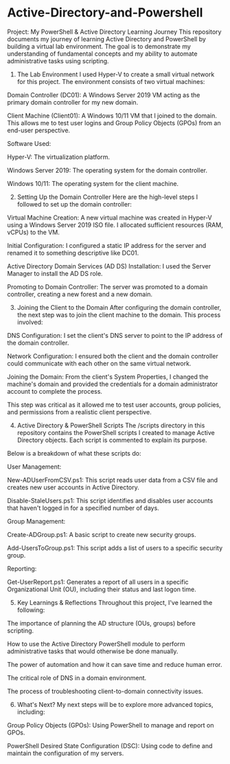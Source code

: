 # Active-Directory-and-Powershell

Project: My PowerShell & Active Directory Learning Journey
This repository documents my journey of learning Active Directory and PowerShell by building a virtual lab environment. The goal is to demonstrate my understanding of fundamental concepts and my ability to automate administrative tasks using scripting.

1. The Lab Environment
I used Hyper-V to create a small virtual network for this project. The environment consists of two virtual machines:

Domain Controller (DC01): A Windows Server 2019 VM acting as the primary domain controller for my new domain.

Client Machine (Client01): A Windows 10/11 VM that I joined to the domain. This allows me to test user logins and Group Policy Objects (GPOs) from an end-user perspective.

Software Used:

Hyper-V: The virtualization platform.

Windows Server 2019: The operating system for the domain controller.

Windows 10/11: The operating system for the client machine.

2. Setting Up the Domain Controller
Here are the high-level steps I followed to set up the domain controller:

Virtual Machine Creation: A new virtual machine was created in Hyper-V using a Windows Server 2019 ISO file. I allocated sufficient resources (RAM, vCPUs) to the VM.

Initial Configuration: I configured a static IP address for the server and renamed it to something descriptive like DC01.

Active Directory Domain Services (AD DS) Installation: I used the Server Manager to install the AD DS role.

Promoting to Domain Controller: The server was promoted to a domain controller, creating a new forest and a new domain.

3. Joining the Client to the Domain
After configuring the domain controller, the next step was to join the client machine to the domain. This process involved:

DNS Configuration: I set the client's DNS server to point to the IP address of the domain controller.

Network Configuration: I ensured both the client and the domain controller could communicate with each other on the same virtual network.

Joining the Domain: From the client's System Properties, I changed the machine's domain and provided the credentials for a domain administrator account to complete the process.

This step was critical as it allowed me to test user accounts, group policies, and permissions from a realistic client perspective.

4. Active Directory & PowerShell Scripts
The /scripts directory in this repository contains the PowerShell scripts I created to manage Active Directory objects. Each script is commented to explain its purpose.

Below is a breakdown of what these scripts do:

User Management:

New-ADUserFromCSV.ps1: This script reads user data from a CSV file and creates new user accounts in Active Directory.

Disable-StaleUsers.ps1: This script identifies and disables user accounts that haven't logged in for a specified number of days.

Group Management:

Create-ADGroup.ps1: A basic script to create new security groups.

Add-UsersToGroup.ps1: This script adds a list of users to a specific security group.

Reporting:

Get-UserReport.ps1: Generates a report of all users in a specific Organizational Unit (OU), including their status and last logon time.

5. Key Learnings & Reflections
Throughout this project, I've learned the following:

The importance of planning the AD structure (OUs, groups) before scripting.

How to use the Active Directory PowerShell module to perform administrative tasks that would otherwise be done manually.

The power of automation and how it can save time and reduce human error.

The critical role of DNS in a domain environment.

The process of troubleshooting client-to-domain connectivity issues.

6. What's Next?
My next steps will be to explore more advanced topics, including:

Group Policy Objects (GPOs): Using PowerShell to manage and report on GPOs.

PowerShell Desired State Configuration (DSC): Using code to define and maintain the configuration of my servers.

